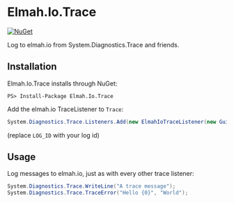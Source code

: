 # Elmah.Io.Trace

[![NuGet](https://img.shields.io/nuget/vpre/Elmah.Io.Trace.svg)](https://www.nuget.org/packages/Elmah.Io.Trace)

Log to elmah.io from System.Diagnostics.Trace and friends.

## Installation
Elmah.Io.Trace installs through NuGet:

```
PS> Install-Package Elmah.Io.Trace
```

Add the elmah.io TraceListener to `Trace`:

```csharp
System.Diagnostics.Trace.Listeners.Add(new ElmahIoTraceListener(new Guid("LOG_ID")));
```

(replace `LOG_ID` with your log id)

## Usage
Log messages to elmah.io, just as with every other trace listener:

```csharp
System.Diagnostics.Trace.WriteLine("A trace message");
System.Diagnostics.Trace.TraceError("Hello {0}", "World");
```